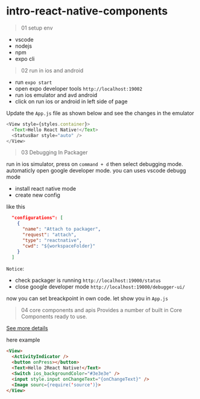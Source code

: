 # intro-react-native-components

> 01 setup env

- vscode
- nodejs
- npm
- expo cli

> 02 run in ios and android

- run `expo start`
- open expo developer tools `http://localhost:19002`
- run ios emulator and avd android
- click on run ios or android in left side of page

Update the `App.js` file as shown below and see the changes in the emulator

```js
<View style={styles.container}>
  <Text>Hello React Native!</Text>
  <StatusBar style="auto" />
</View>
```

> 03 Debugging In Packager

run in ios simulator, press on `command + d` then select debugging mode. automaticly open google developer mode.
you can uses vscode debugg mode

- install react native mode
- create new config

like this

```json
  "configurations": [
    {
      "name": "Attach to packager",
      "request": "attach",
      "type": "reactnative",
      "cwd": "${workspaceFolder}"
    }
  ]
```

`Notice`:

- check packager is running `http://localhost:19000/status`
- close google developer mode `http://localhost:19000/debugger-ui/`

now you can set breackpoint in own code. let show you in `App.js`

> 04 core components and apis
> Provides a number of built in Core Components ready to use.

[See more details](https://reactnative.dev/docs/components-and-apis)

here example

```html
<View>
  <ActivityIndicator />
  <button onPress></button>
  <Text>Hello 2React Native!</Text>
  <Switch ios_backgroundColor="#3e3e3e" />
  <input style.input onChangeText="{onChangeText}" />
  <Image sourc={require('source')}>
</View>
```
